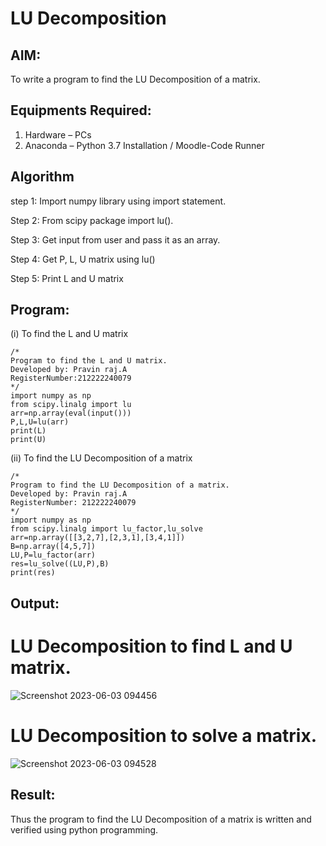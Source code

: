 # LU Decomposition 

## AIM:
To write a program to find the LU Decomposition of a matrix.

## Equipments Required:
1. Hardware – PCs
2. Anaconda – Python 3.7 Installation / Moodle-Code Runner

## Algorithm
 step 1: Import numpy library using import statement.

 Step 2: From scipy package import lu().

 Step 3: Get input from user and pass it as an array.

 Step 4: Get P, L, U matrix using lu()

 Step 5: Print L and U matrix

## Program:
(i) To find the L and U matrix
```
/*
Program to find the L and U matrix.
Developed by: Pravin raj.A
RegisterNumber:212222240079 
*/
import numpy as np
from scipy.linalg import lu
arr=np.array(eval(input()))
P,L,U=lu(arr)
print(L)
print(U)
```
(ii) To find the LU Decomposition of a matrix
```
/*
Program to find the LU Decomposition of a matrix.
Developed by: Pravin raj.A
RegisterNumber: 212222240079
*/
import numpy as np
from scipy.linalg import lu_factor,lu_solve
arr=np.array([[3,2,7],[2,3,1],[3,4,1]])
B=np.array([4,5,7])
LU,P=lu_factor(arr)
res=lu_solve((LU,P),B)
print(res)
```

## Output:
#  LU Decomposition to find L and U matrix.
![Screenshot 2023-06-03 094456](https://github.com/Apravinraj/LU-Decomposition/assets/118707879/5dc797c9-a193-4b9e-8475-f63009f7c040)

#  LU Decomposition to solve a matrix.
![Screenshot 2023-06-03 094528](https://github.com/Apravinraj/LU-Decomposition/assets/118707879/31492da8-5c44-4915-b4e9-46f6f34c0c1b)


## Result:
Thus the program to find the LU Decomposition of a matrix is written and verified using python programming.

